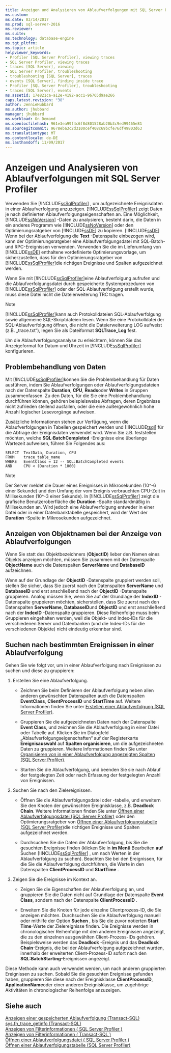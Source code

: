 ```yaml
---
title: Anzeigen und Analysieren von Ablaufverfolgungen mit SQL Server Profiler | Microsoft Docs
ms.custom: 
ms.date: 03/14/2017
ms.prod: sql-server-2016
ms.reviewer: 
ms.suite: 
ms.technology: database-engine
ms.tgt_pltfrm: 
ms.topic: article
helpviewer_keywords:
- Profiler [SQL Server Profiler], viewing traces
- SQL Server Profiler, viewing traces
- traces [SQL Server], viewing
- SQL Server Profiler, troubleshooting
- troubleshooting [SQL Server], traces
- events [SQL Server], finding inside trace
- Profiler [SQL Server Profiler], troubleshooting
- traces [SQL Server], events
ms.assetid: 17e821ca-a12e-4192-acc1-96765d9ae266
caps.latest.revision: "38"
author: JennieHubbard
ms.author: jhubbard
manager: jhubbard
ms.workload: On Demand
ms.openlocfilehash: 961e3ea99f4c6f8d801528ab20b3c9ed99465e81
ms.sourcegitcommit: 9678eba3c2d3100cef408c69bcfe76df49803d63
ms.translationtype: MT
ms.contentlocale: de-DE
ms.lasthandoff: 11/09/2017
---
```

# <a name="view-and-analyze-traces-with-sql-server-profiler"></a>Anzeigen und Analysieren von Ablaufverfolgungen mit SQL Server Profiler
  Verwenden Sie [!INCLUDE[ssSqlProfiler](../../includes/sssqlprofiler-md.md)] , um aufgezeichnete Ereignisdaten in einer Ablaufverfolgung anzuzeigen. [!INCLUDE[ssSqlProfiler](../../includes/sssqlprofiler-md.md)] zeigt Daten je nach definierten Ablaufverfolgungseigenschaften an. Eine Möglichkeit, [!INCLUDE[ssNoVersion](../../includes/ssnoversion-md.md)] -Daten zu analysieren, besteht darin, die Daten in ein anderes Programm wie [!INCLUDE[ssNoVersion](../../includes/ssnoversion-md.md)] oder den Optimierungsratgeber von [!INCLUDE[ssDE](../../includes/ssde-md.md)] zu kopieren. [!INCLUDE[ssDE](../../includes/ssde-md.md)] Wenn bei der Ablaufverfolgung die **Text** -Datenspalte einbezogen wird, kann der Optimierungsratgeber eine Ablaufverfolgungsdatei mit SQL-Batch- und RPC-Ereignissen verwenden. Verwenden Sie die im Lieferumfang von [!INCLUDE[ssDE](../../includes/ssde-md.md)] enthaltene vordefinierte Optimierungsvorlage, um sicherzustellen, dass für den Optimierungsratgeber von [!INCLUDE[ssSqlProfiler](../../includes/sssqlprofiler-md.md)]die richtigen Ereignisse und Spalten aufgezeichnet werden.  
  
 Wenn Sie mit [!INCLUDE[ssSqlProfiler](../../includes/sssqlprofiler-md.md)]eine Ablaufverfolgung aufrufen und die Ablaufverfolgungsdatei durch gespeicherte Systemprozeduren von [!INCLUDE[ssSqlProfiler](../../includes/sssqlprofiler-md.md)] oder der SQL-Ablaufverfolgung erstellt wurde, muss diese Datei nicht die Dateierweiterung TRC tragen.  
  
> [!NOTE]  
>  [!INCLUDE[ssSqlProfiler](../../includes/sssqlprofiler-md.md)]kann auch Protokolldateien SQL-Ablaufverfolgung sowie allgemeine SQL-Skriptdateien lesen. Wenn Sie eine Protokolldatei der SQL-Ablaufverfolgung öffnen, die nicht die Dateierweiterung LOG aufweist (z.B. „trace.txt“), legen Sie als Dateiformat **SQLTrace_Log** fest.  
  
 Um die Ablaufverfolgungsanalyse zu erleichtern, können Sie das Anzeigeformat für Datum und Uhrzeit in [!INCLUDE[ssSqlProfiler](../../includes/sssqlprofiler-md.md)] konfigurieren.  
  
## <a name="troubleshooting-data"></a>Problembehandlung von Daten  
 Mit [!INCLUDE[ssSqlProfiler](../../includes/sssqlprofiler-md.md)]können Sie die Problembehandlung für Daten ausführen, indem Sie Ablaufverfolgungen oder Ablaufverfolgungsdateien nach der Datenspalte **Duration**, **CPU**, **Reads**oder **Writes** in Gruppen zusammenfassen. Zu den Daten, für die Sie eine Problembehandlung durchführen können, gehören beispielsweise Abfragen, deren Ergebnisse nicht zufrieden stellend ausfallen, oder die eine außergewöhnlich hohe Anzahl logischer Lesevorgänge aufweisen.  
  
 Zusätzliche Informationen stehen zur Verfügung, wenn die Ablaufverfolgungen in Tabellen gespeichert werden und [!INCLUDE[tsql](../../includes/tsql-md.md)] für die Abfrage der Ereignisdaten verwendet wird. Wenn Sie z.B. feststellen möchten, welche **SQL:BatchCompleted** -Ereignisse eine überlange Wartezeit aufweisen, führen Sie Folgendes aus:  
  
```  
SELECT  TextData, Duration, CPU  
FROM    trace_table_name  
WHERE   EventClass = 12 -- SQL:BatchCompleted events  
AND     CPU < (Duration * 1000)  
```  
  
> [!NOTE]  
>  Der Server meldet die Dauer eines Ereignisses in Mikrosekunden (10^-6 einer Sekunde) und den Umfang der vom Ereignis verbrauchten CPU-Zeit in Millisekunden (10^-3 einer Sekunde). In [!INCLUDE[ssSqlProfiler](../../includes/sssqlprofiler-md.md)] zeigt die grafische Benutzeroberfläche die **Duration** -Spalte standardmäßig in Millisekunden an. Wird jedoch eine Ablaufverfolgung entweder in einer Datei oder in einer Datenbanktabelle gespeichert, wird der Wert der **Duration** -Spalte in Mikrosekunden aufgezeichnet.  
  
## <a name="displaying-object-names-when-viewing-traces"></a>Anzeigen von Objektnamen bei der Anzeige von Ablaufverfolgungen  
 Wenn Sie statt des Objektbezeichners (**ObjectID**) lieber den Namen eines Objekts anzeigen möchten, müssen Sie zusammen mit der Datenspalte **ObjectName** auch die Datenspalten **ServerName** und **DatabaseID** aufzeichnen.  
  
 Wenn auf der Grundlage der **ObjectID** -Datenspalte gruppiert werden soll, stellen Sie sicher, dass Sie zuerst nach den Datenspalten **ServerName** und **DatabaseID** und erst anschließend nach der **ObjectID** -Datenspalte gruppieren. Analog müssen Sie, wenn Sie auf der Grundlage der **IndexID** -Datenspalte gruppieren möchten, sicherstellen, dass Sie zuerst nach den Datenspalten **ServerName**, **DatabaseID**und **ObjectID** und erst anschließend nach der **IndexID** -Datenspalte gruppieren. Diese Reihenfolge muss beim Gruppieren eingehalten werden, weil die Objekt- und Index-IDs für die verschiedenen Server und Datenbanken (und die Index-IDs für die verschiedenen Objekte) nicht eindeutig erkennbar sind.  
  
## <a name="finding-specific-events-within-a-trace"></a>Suchen nach bestimmten Ereignissen in einer Ablaufverfolgung  
 Gehen Sie wie folgt vor, um in einer Ablaufverfolgung nach Ereignissen zu suchen und diese zu gruppieren:  
  
1.  Erstellen Sie eine Ablaufverfolgung.  
  
    -   Zeichnen Sie beim Definieren der Ablaufverfolgung neben allen anderen gewünschten Datenspalten auch die Datenspalten **EventClass**, **ClientProcessID** und **StartTime** auf. Weitere Informationen finden Sie unter [Erstellen einer Ablaufverfolgung &#40;SQL Server Profiler&#41;](../../tools/sql-server-profiler/create-a-trace-sql-server-profiler.md).  
  
    -   Gruppieren Sie die aufgezeichneten Daten nach der Datenspalte **Event Class**, und zeichnen Sie die Ablaufverfolgung in einer Datei oder Tabelle auf. Klicken Sie im Dialogfeld „Ablaufverfolgungseigenschaften“ auf der Registerkarte **Ereignisauswahl** auf **Spalten organisieren**, um die aufgezeichneten Daten zu gruppieren. Weitere Informationen finden Sie unter [Organisieren von in einer Ablaufverfolgung angezeigten Spalten &#40;SQL Server Profiler&#41;](../../tools/sql-server-profiler/organize-columns-displayed-in-a-trace-sql-server-profiler.md).  
  
    -   Starten Sie die Ablaufverfolgung, und beenden Sie sie nach Ablauf der festgelegten Zeit oder nach Erfassung der festgelegten Anzahl von Ereignissen.  
  
2.  Suchen Sie nach den Zielereignissen.  
  
    -   Öffnen Sie die Ablaufverfolgungsdatei oder -tabelle, und erweitern Sie den Knoten der gewünschten Ereignisklasse, z.B. **Deadlock Chain**. Weitere Informationen finden Sie unter [Öffnen einer Ablaufverfolgungsdatei &#40;SQL Server Profiler&#41;](../../tools/sql-server-profiler/open-a-trace-file-sql-server-profiler.md) oder den Optimierungsratgeber von [Öffnen einer Ablaufverfolgungstabelle &#40;SQL Server Profiler&#41;](../../tools/sql-server-profiler/open-a-trace-table-sql-server-profiler.md)die richtigen Ereignisse und Spalten aufgezeichnet werden.  
  
    -   Durchsuchen Sie die Daten der Ablaufverfolgung, bis Sie die gesuchten Ereignisse finden (klicken Sie in **im Menü** Bearbeiten **auf** Suchen [!INCLUDE[ssSqlProfiler](../../includes/sssqlprofiler-md.md)] , um nach Werten in der Ablaufverfolgung zu suchen). Beachten Sie bei den Ereignissen, für die Sie die Ablaufverfolgung durchführen, die Werte in den Datenspalten **ClientProcessID** und **StartTime** .  
  
3.  Zeigen Sie die Ereignisse im Kontext an.  
  
    -   Zeigen Sie die Eigenschaften der Ablaufverfolgung an, und gruppieren Sie die Daten nicht auf Grundlage der Datenspalte **Event Class**, sondern nach der Datenspalte **ClientProcessID** .  
  
    -   Erweitern Sie die Knoten für jede einzelne Clientprozess-ID, die Sie anzeigen möchten. Durchsuchen Sie die Ablaufverfolgung manuell oder mithilfe der Option **Suchen** , bis Sie die zuvor notierten **Start Time**-Werte der Zielereignisse finden. Die Ereignisse werden in chronologischer Reihenfolge mit den anderen Ereignissen angezeigt, die zu den einzelnen ausgewählten Client-Prozess-IDs gehören. Beispielsweise werden das **Deadlock** -Ereignis und das **Deadlock Chain**-Ereignis, die bei der Ablaufverfolgung aufgezeichnet wurden, innerhalb der erweiterten Client-Prozess-ID sofort nach den **SQL:BatchStarting**-Ereignissen angezeigt.  
  
 Diese Methode kann auch verwendet werden, um nach anderen gruppierten Ereignissen zu suchen. Sobald Sie die gesuchten Ereignisse gefunden haben, gruppieren Sie diese nach der Ereignisklasse **ClientProcessID**, **ApplicationName**oder einer anderen Ereignisklasse, um zugehörige Aktivitäten in chronologischer Reihenfolge anzuzeigen.  
  
## <a name="see-also"></a>Siehe auch  
 [Anzeigen einer gespeicherten Ablaufverfolgung &#40;Transact-SQL&#41;](../../relational-databases/sql-trace/view-a-saved-trace-transact-sql.md)   
 [sys.fn_trace_getinfo &#40;Transact-SQL&#41;](../../relational-databases/system-functions/sys-fn-trace-getinfo-transact-sql.md)   
 [Anzeigen von Filterinformationen &#40; SQL Server Profiler &#41;](../../tools/sql-server-profiler/view-filter-information-sql-server-profiler.md)   
 [Anzeigen von Filterinformationen &#40; Transact-SQL &#41;](../../relational-databases/sql-trace/view-filter-information-transact-sql.md)   
 [Öffnen einer Ablaufverfolgungsdatei &#40; SQL Server Profiler &#41;](../../tools/sql-server-profiler/open-a-trace-file-sql-server-profiler.md)   
 [Öffnen einer Ablaufverfolgungstabelle &#40;SQL Server Profiler&#41;](../../tools/sql-server-profiler/open-a-trace-table-sql-server-profiler.md)  
  
  
